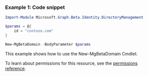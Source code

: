 ### Example 1: Code snippet

```powershellImport-Module Microsoft.Graph.Beta.Identity.DirectoryManagement

$params = @{
	id = "contoso.com"
}

New-MgBetaDomain -BodyParameter $params
```
This example shows how to use the New-MgBetaDomain Cmdlet.
To learn about permissions for this resource, see the [permissions reference](/graph/permissions-reference).

